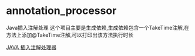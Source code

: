 # annotation_processor
Java插入注解处理
这个项目主要是生成依赖,生成依赖包含一个TakeTime注解,在方法上添加@TakeTime注解,可以打印出该方法执行时长

[JAVA 插入注解处理器](https://www.cnblogs.com/kanyun/p/11541826.html)
